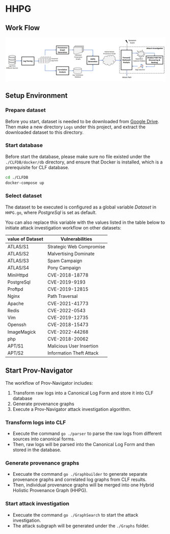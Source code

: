# HHPG

## Work Flow

![Workflow](./Pic/workflow.png)

## Setup Environment

### Prepare dataset

Before you start, dataset is needed to be downloaded from [Google Drive](https://drive.google.com/file/d/1n5g-kIsuzBVMSwFg0L0O9kFIKsH9HRqs/view?usp=share_link). Then make a new directory `Logs` under this project, and extract the downloaded dataset to this directory.

### Start database

Before start the database, please make sure no file existed under the `./CLFDB/docker/db` directory, and ensure that Docker is installed, which is a prerequisite for CLF database.

```sh
cd ./CLFDB
docker-compose up
```

### Select dataset

The dataset to be executed is configured as a global variable *Dataset* in `HHPG.go`, where *PostgreSql* is set as default. 

You can also replace this variable with the values listed in the table below to initiate attack investigation workflow on other datasets:

| value of Dataset | Vulnerabilities |
| ---------------- | ----------------------- |
|ATLAS/S1| Strategic Web Compromise |
|ATLAS/S2| Malvertising Dominate |
|ATLAS/S3| Spam Campaign |
|ATLAS/S4| Pony Campaign |
|MiniHttpd| CVE-2018-18778 |
|PostgreSql| CVE-2019-9193 |
|Proftpd| CVE-2019-12815 |
|Nginx| Path Traversal |
|Apache| CVE-2021-41773 |
|Redis| CVE-2022-0543 |
|Vim| CVE-2019-12735 |
|Openssh| CVE-2018-15473 |
|ImageMagick| CVE-2022-44268 |
|php| CVE-2018-20062 |
|APT/S1| Malicious User Insertion |
|APT/S2| Information Theft Attack |

## Start Prov-Navigator

The workflow of Prov-Navigator includes:

1. Transform raw logs into a Canonical Log Form and store it into CLF database
2. Generate provenance graphs
3. Execute a Prov-Navigator attack investigation algorithm.

### Transform logs into CLF

- Execute the command `go ./parser` to parse the raw logs from different sources into canonical forms.
- Then, raw logs will be parsed into the Canonical Log Form and then stored in the database.

### Generate provenance graphs

- Execuate the command `go ./Graphbuilder` to generate separate provenance graphs and correlated log graphs from CLF results. 
- Then, individual provenance graphs will be merged into one Hybrid Holistic Provenance Graph (HHPG).

### Start attack investigation

- Execuate the command `go ./GraphSearch` to start the attack investigation. 
- The attack subgraph will be generated under the `./Graphs` folder.
